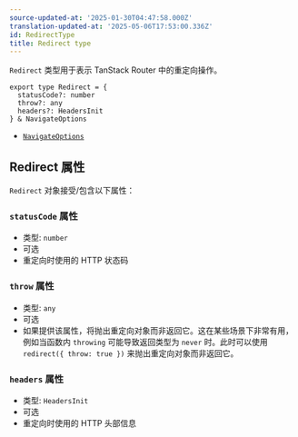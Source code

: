 ```yaml
---
source-updated-at: '2025-01-30T04:47:58.000Z'
translation-updated-at: '2025-05-06T17:53:00.336Z'
id: RedirectType
title: Redirect type
---
```


`Redirect` 类型用于表示 TanStack Router 中的重定向操作。

```tsx
export type Redirect = {
  statusCode?: number
  throw?: any
  headers?: HeadersInit
} & NavigateOptions
```

- [`NavigateOptions`](./NavigateOptionsType.md)

## Redirect 属性

`Redirect` 对象接受/包含以下属性：

### `statusCode` 属性

- 类型: `number`
- 可选
- 重定向时使用的 HTTP 状态码

### `throw` 属性

- 类型: `any`
- 可选
- 如果提供该属性，将抛出重定向对象而非返回它。这在某些场景下非常有用，例如当函数内 `throwing` 可能导致返回类型为 `never` 时。此时可以使用 `redirect({ throw: true })` 来抛出重定向对象而非返回它。

### `headers` 属性

- 类型: `HeadersInit`
- 可选
- 重定向时使用的 HTTP 头部信息
